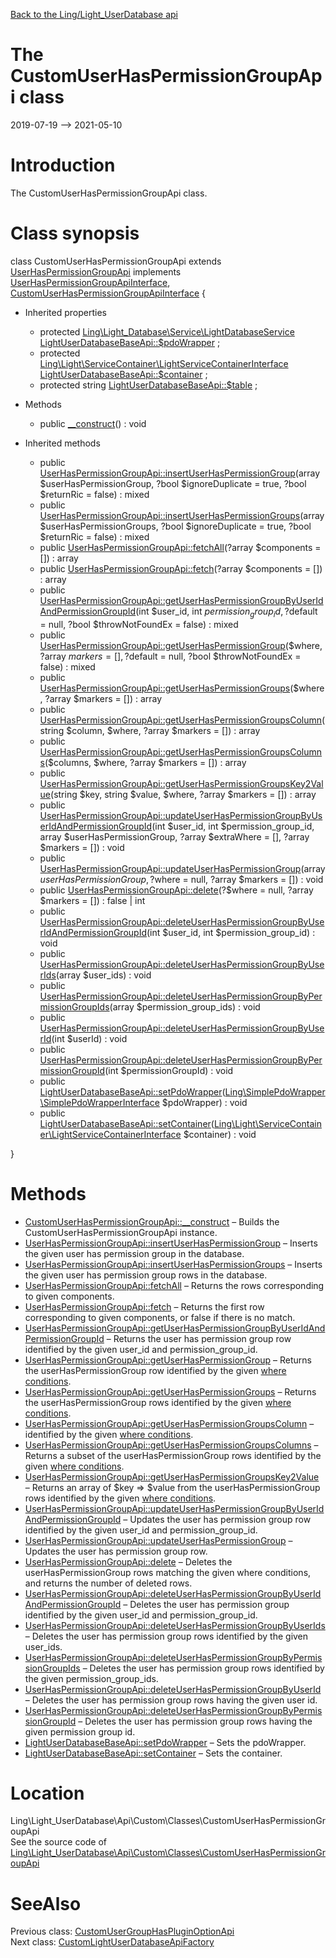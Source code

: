 [Back to the Ling/Light_UserDatabase api](https://github.com/lingtalfi/Light_UserDatabase/blob/master/doc/api/Ling/Light_UserDatabase.md)



The CustomUserHasPermissionGroupApi class
================
2019-07-19 --> 2021-05-10






Introduction
============

The CustomUserHasPermissionGroupApi class.



Class synopsis
==============


class <span class="pl-k">CustomUserHasPermissionGroupApi</span> extends [UserHasPermissionGroupApi](https://github.com/lingtalfi/Light_UserDatabase/blob/master/doc/api/Ling/Light_UserDatabase/Api/Generated/Classes/UserHasPermissionGroupApi.md) implements [UserHasPermissionGroupApiInterface](https://github.com/lingtalfi/Light_UserDatabase/blob/master/doc/api/Ling/Light_UserDatabase/Api/Generated/Interfaces/UserHasPermissionGroupApiInterface.md), [CustomUserHasPermissionGroupApiInterface](https://github.com/lingtalfi/Light_UserDatabase/blob/master/doc/api/Ling/Light_UserDatabase/Api/Custom/Interfaces/CustomUserHasPermissionGroupApiInterface.md) {

- Inherited properties
    - protected [Ling\Light_Database\Service\LightDatabaseService](https://github.com/lingtalfi/Light_Database/blob/master/doc/api/Ling/Light_Database/Service/LightDatabaseService.md) [LightUserDatabaseBaseApi::$pdoWrapper](#property-pdoWrapper) ;
    - protected [Ling\Light\ServiceContainer\LightServiceContainerInterface](https://github.com/lingtalfi/Light/blob/master/doc/api/Ling/Light/ServiceContainer/LightServiceContainerInterface.md) [LightUserDatabaseBaseApi::$container](#property-container) ;
    - protected string [LightUserDatabaseBaseApi::$table](#property-table) ;

- Methods
    - public [__construct](https://github.com/lingtalfi/Light_UserDatabase/blob/master/doc/api/Ling/Light_UserDatabase/Api/Custom/Classes/CustomUserHasPermissionGroupApi/__construct.md)() : void

- Inherited methods
    - public [UserHasPermissionGroupApi::insertUserHasPermissionGroup](https://github.com/lingtalfi/Light_UserDatabase/blob/master/doc/api/Ling/Light_UserDatabase/Api/Generated/Classes/UserHasPermissionGroupApi/insertUserHasPermissionGroup.md)(array $userHasPermissionGroup, ?bool $ignoreDuplicate = true, ?bool $returnRic = false) : mixed
    - public [UserHasPermissionGroupApi::insertUserHasPermissionGroups](https://github.com/lingtalfi/Light_UserDatabase/blob/master/doc/api/Ling/Light_UserDatabase/Api/Generated/Classes/UserHasPermissionGroupApi/insertUserHasPermissionGroups.md)(array $userHasPermissionGroups, ?bool $ignoreDuplicate = true, ?bool $returnRic = false) : mixed
    - public [UserHasPermissionGroupApi::fetchAll](https://github.com/lingtalfi/Light_UserDatabase/blob/master/doc/api/Ling/Light_UserDatabase/Api/Generated/Classes/UserHasPermissionGroupApi/fetchAll.md)(?array $components = []) : array
    - public [UserHasPermissionGroupApi::fetch](https://github.com/lingtalfi/Light_UserDatabase/blob/master/doc/api/Ling/Light_UserDatabase/Api/Generated/Classes/UserHasPermissionGroupApi/fetch.md)(?array $components = []) : array
    - public [UserHasPermissionGroupApi::getUserHasPermissionGroupByUserIdAndPermissionGroupId](https://github.com/lingtalfi/Light_UserDatabase/blob/master/doc/api/Ling/Light_UserDatabase/Api/Generated/Classes/UserHasPermissionGroupApi/getUserHasPermissionGroupByUserIdAndPermissionGroupId.md)(int $user_id, int $permission_group_id, ?$default = null, ?bool $throwNotFoundEx = false) : mixed
    - public [UserHasPermissionGroupApi::getUserHasPermissionGroup](https://github.com/lingtalfi/Light_UserDatabase/blob/master/doc/api/Ling/Light_UserDatabase/Api/Generated/Classes/UserHasPermissionGroupApi/getUserHasPermissionGroup.md)($where, ?array $markers = [], ?$default = null, ?bool $throwNotFoundEx = false) : mixed
    - public [UserHasPermissionGroupApi::getUserHasPermissionGroups](https://github.com/lingtalfi/Light_UserDatabase/blob/master/doc/api/Ling/Light_UserDatabase/Api/Generated/Classes/UserHasPermissionGroupApi/getUserHasPermissionGroups.md)($where, ?array $markers = []) : array
    - public [UserHasPermissionGroupApi::getUserHasPermissionGroupsColumn](https://github.com/lingtalfi/Light_UserDatabase/blob/master/doc/api/Ling/Light_UserDatabase/Api/Generated/Classes/UserHasPermissionGroupApi/getUserHasPermissionGroupsColumn.md)(string $column, $where, ?array $markers = []) : array
    - public [UserHasPermissionGroupApi::getUserHasPermissionGroupsColumns](https://github.com/lingtalfi/Light_UserDatabase/blob/master/doc/api/Ling/Light_UserDatabase/Api/Generated/Classes/UserHasPermissionGroupApi/getUserHasPermissionGroupsColumns.md)($columns, $where, ?array $markers = []) : array
    - public [UserHasPermissionGroupApi::getUserHasPermissionGroupsKey2Value](https://github.com/lingtalfi/Light_UserDatabase/blob/master/doc/api/Ling/Light_UserDatabase/Api/Generated/Classes/UserHasPermissionGroupApi/getUserHasPermissionGroupsKey2Value.md)(string $key, string $value, $where, ?array $markers = []) : array
    - public [UserHasPermissionGroupApi::updateUserHasPermissionGroupByUserIdAndPermissionGroupId](https://github.com/lingtalfi/Light_UserDatabase/blob/master/doc/api/Ling/Light_UserDatabase/Api/Generated/Classes/UserHasPermissionGroupApi/updateUserHasPermissionGroupByUserIdAndPermissionGroupId.md)(int $user_id, int $permission_group_id, array $userHasPermissionGroup, ?array $extraWhere = [], ?array $markers = []) : void
    - public [UserHasPermissionGroupApi::updateUserHasPermissionGroup](https://github.com/lingtalfi/Light_UserDatabase/blob/master/doc/api/Ling/Light_UserDatabase/Api/Generated/Classes/UserHasPermissionGroupApi/updateUserHasPermissionGroup.md)(array $userHasPermissionGroup, ?$where = null, ?array $markers = []) : void
    - public [UserHasPermissionGroupApi::delete](https://github.com/lingtalfi/Light_UserDatabase/blob/master/doc/api/Ling/Light_UserDatabase/Api/Generated/Classes/UserHasPermissionGroupApi/delete.md)(?$where = null, ?array $markers = []) : false | int
    - public [UserHasPermissionGroupApi::deleteUserHasPermissionGroupByUserIdAndPermissionGroupId](https://github.com/lingtalfi/Light_UserDatabase/blob/master/doc/api/Ling/Light_UserDatabase/Api/Generated/Classes/UserHasPermissionGroupApi/deleteUserHasPermissionGroupByUserIdAndPermissionGroupId.md)(int $user_id, int $permission_group_id) : void
    - public [UserHasPermissionGroupApi::deleteUserHasPermissionGroupByUserIds](https://github.com/lingtalfi/Light_UserDatabase/blob/master/doc/api/Ling/Light_UserDatabase/Api/Generated/Classes/UserHasPermissionGroupApi/deleteUserHasPermissionGroupByUserIds.md)(array $user_ids) : void
    - public [UserHasPermissionGroupApi::deleteUserHasPermissionGroupByPermissionGroupIds](https://github.com/lingtalfi/Light_UserDatabase/blob/master/doc/api/Ling/Light_UserDatabase/Api/Generated/Classes/UserHasPermissionGroupApi/deleteUserHasPermissionGroupByPermissionGroupIds.md)(array $permission_group_ids) : void
    - public [UserHasPermissionGroupApi::deleteUserHasPermissionGroupByUserId](https://github.com/lingtalfi/Light_UserDatabase/blob/master/doc/api/Ling/Light_UserDatabase/Api/Generated/Classes/UserHasPermissionGroupApi/deleteUserHasPermissionGroupByUserId.md)(int $userId) : void
    - public [UserHasPermissionGroupApi::deleteUserHasPermissionGroupByPermissionGroupId](https://github.com/lingtalfi/Light_UserDatabase/blob/master/doc/api/Ling/Light_UserDatabase/Api/Generated/Classes/UserHasPermissionGroupApi/deleteUserHasPermissionGroupByPermissionGroupId.md)(int $permissionGroupId) : void
    - public [LightUserDatabaseBaseApi::setPdoWrapper](https://github.com/lingtalfi/Light_UserDatabase/blob/master/doc/api/Ling/Light_UserDatabase/Api/Generated/Classes/LightUserDatabaseBaseApi/setPdoWrapper.md)([Ling\SimplePdoWrapper\SimplePdoWrapperInterface](https://github.com/lingtalfi/SimplePdoWrapper/blob/master/doc/api/Ling/SimplePdoWrapper/SimplePdoWrapperInterface.md) $pdoWrapper) : void
    - public [LightUserDatabaseBaseApi::setContainer](https://github.com/lingtalfi/Light_UserDatabase/blob/master/doc/api/Ling/Light_UserDatabase/Api/Generated/Classes/LightUserDatabaseBaseApi/setContainer.md)([Ling\Light\ServiceContainer\LightServiceContainerInterface](https://github.com/lingtalfi/Light/blob/master/doc/api/Ling/Light/ServiceContainer/LightServiceContainerInterface.md) $container) : void

}






Methods
==============

- [CustomUserHasPermissionGroupApi::__construct](https://github.com/lingtalfi/Light_UserDatabase/blob/master/doc/api/Ling/Light_UserDatabase/Api/Custom/Classes/CustomUserHasPermissionGroupApi/__construct.md) &ndash; Builds the CustomUserHasPermissionGroupApi instance.
- [UserHasPermissionGroupApi::insertUserHasPermissionGroup](https://github.com/lingtalfi/Light_UserDatabase/blob/master/doc/api/Ling/Light_UserDatabase/Api/Generated/Classes/UserHasPermissionGroupApi/insertUserHasPermissionGroup.md) &ndash; Inserts the given user has permission group in the database.
- [UserHasPermissionGroupApi::insertUserHasPermissionGroups](https://github.com/lingtalfi/Light_UserDatabase/blob/master/doc/api/Ling/Light_UserDatabase/Api/Generated/Classes/UserHasPermissionGroupApi/insertUserHasPermissionGroups.md) &ndash; Inserts the given user has permission group rows in the database.
- [UserHasPermissionGroupApi::fetchAll](https://github.com/lingtalfi/Light_UserDatabase/blob/master/doc/api/Ling/Light_UserDatabase/Api/Generated/Classes/UserHasPermissionGroupApi/fetchAll.md) &ndash; Returns the rows corresponding to given components.
- [UserHasPermissionGroupApi::fetch](https://github.com/lingtalfi/Light_UserDatabase/blob/master/doc/api/Ling/Light_UserDatabase/Api/Generated/Classes/UserHasPermissionGroupApi/fetch.md) &ndash; Returns the first row corresponding to given components, or false if there is no match.
- [UserHasPermissionGroupApi::getUserHasPermissionGroupByUserIdAndPermissionGroupId](https://github.com/lingtalfi/Light_UserDatabase/blob/master/doc/api/Ling/Light_UserDatabase/Api/Generated/Classes/UserHasPermissionGroupApi/getUserHasPermissionGroupByUserIdAndPermissionGroupId.md) &ndash; Returns the user has permission group row identified by the given user_id and permission_group_id.
- [UserHasPermissionGroupApi::getUserHasPermissionGroup](https://github.com/lingtalfi/Light_UserDatabase/blob/master/doc/api/Ling/Light_UserDatabase/Api/Generated/Classes/UserHasPermissionGroupApi/getUserHasPermissionGroup.md) &ndash; Returns the userHasPermissionGroup row identified by the given [where conditions](https://github.com/lingtalfi/SimplePdoWrapper#the-where-conditions).
- [UserHasPermissionGroupApi::getUserHasPermissionGroups](https://github.com/lingtalfi/Light_UserDatabase/blob/master/doc/api/Ling/Light_UserDatabase/Api/Generated/Classes/UserHasPermissionGroupApi/getUserHasPermissionGroups.md) &ndash; Returns the userHasPermissionGroup rows identified by the given [where conditions](https://github.com/lingtalfi/SimplePdoWrapper#the-where-conditions).
- [UserHasPermissionGroupApi::getUserHasPermissionGroupsColumn](https://github.com/lingtalfi/Light_UserDatabase/blob/master/doc/api/Ling/Light_UserDatabase/Api/Generated/Classes/UserHasPermissionGroupApi/getUserHasPermissionGroupsColumn.md) &ndash; identified by the given [where conditions](https://github.com/lingtalfi/SimplePdoWrapper#the-where-conditions).
- [UserHasPermissionGroupApi::getUserHasPermissionGroupsColumns](https://github.com/lingtalfi/Light_UserDatabase/blob/master/doc/api/Ling/Light_UserDatabase/Api/Generated/Classes/UserHasPermissionGroupApi/getUserHasPermissionGroupsColumns.md) &ndash; Returns a subset of the userHasPermissionGroup rows identified by the given [where conditions](https://github.com/lingtalfi/SimplePdoWrapper#the-where-conditions).
- [UserHasPermissionGroupApi::getUserHasPermissionGroupsKey2Value](https://github.com/lingtalfi/Light_UserDatabase/blob/master/doc/api/Ling/Light_UserDatabase/Api/Generated/Classes/UserHasPermissionGroupApi/getUserHasPermissionGroupsKey2Value.md) &ndash; Returns an array of $key => $value from the userHasPermissionGroup rows identified by the given [where conditions](https://github.com/lingtalfi/SimplePdoWrapper#the-where-conditions).
- [UserHasPermissionGroupApi::updateUserHasPermissionGroupByUserIdAndPermissionGroupId](https://github.com/lingtalfi/Light_UserDatabase/blob/master/doc/api/Ling/Light_UserDatabase/Api/Generated/Classes/UserHasPermissionGroupApi/updateUserHasPermissionGroupByUserIdAndPermissionGroupId.md) &ndash; Updates the user has permission group row identified by the given user_id and permission_group_id.
- [UserHasPermissionGroupApi::updateUserHasPermissionGroup](https://github.com/lingtalfi/Light_UserDatabase/blob/master/doc/api/Ling/Light_UserDatabase/Api/Generated/Classes/UserHasPermissionGroupApi/updateUserHasPermissionGroup.md) &ndash; Updates the user has permission group row.
- [UserHasPermissionGroupApi::delete](https://github.com/lingtalfi/Light_UserDatabase/blob/master/doc/api/Ling/Light_UserDatabase/Api/Generated/Classes/UserHasPermissionGroupApi/delete.md) &ndash; Deletes the userHasPermissionGroup rows matching the given where conditions, and returns the number of deleted rows.
- [UserHasPermissionGroupApi::deleteUserHasPermissionGroupByUserIdAndPermissionGroupId](https://github.com/lingtalfi/Light_UserDatabase/blob/master/doc/api/Ling/Light_UserDatabase/Api/Generated/Classes/UserHasPermissionGroupApi/deleteUserHasPermissionGroupByUserIdAndPermissionGroupId.md) &ndash; Deletes the user has permission group identified by the given user_id and permission_group_id.
- [UserHasPermissionGroupApi::deleteUserHasPermissionGroupByUserIds](https://github.com/lingtalfi/Light_UserDatabase/blob/master/doc/api/Ling/Light_UserDatabase/Api/Generated/Classes/UserHasPermissionGroupApi/deleteUserHasPermissionGroupByUserIds.md) &ndash; Deletes the user has permission group rows identified by the given user_ids.
- [UserHasPermissionGroupApi::deleteUserHasPermissionGroupByPermissionGroupIds](https://github.com/lingtalfi/Light_UserDatabase/blob/master/doc/api/Ling/Light_UserDatabase/Api/Generated/Classes/UserHasPermissionGroupApi/deleteUserHasPermissionGroupByPermissionGroupIds.md) &ndash; Deletes the user has permission group rows identified by the given permission_group_ids.
- [UserHasPermissionGroupApi::deleteUserHasPermissionGroupByUserId](https://github.com/lingtalfi/Light_UserDatabase/blob/master/doc/api/Ling/Light_UserDatabase/Api/Generated/Classes/UserHasPermissionGroupApi/deleteUserHasPermissionGroupByUserId.md) &ndash; Deletes the user has permission group rows having the given user id.
- [UserHasPermissionGroupApi::deleteUserHasPermissionGroupByPermissionGroupId](https://github.com/lingtalfi/Light_UserDatabase/blob/master/doc/api/Ling/Light_UserDatabase/Api/Generated/Classes/UserHasPermissionGroupApi/deleteUserHasPermissionGroupByPermissionGroupId.md) &ndash; Deletes the user has permission group rows having the given permission group id.
- [LightUserDatabaseBaseApi::setPdoWrapper](https://github.com/lingtalfi/Light_UserDatabase/blob/master/doc/api/Ling/Light_UserDatabase/Api/Generated/Classes/LightUserDatabaseBaseApi/setPdoWrapper.md) &ndash; Sets the pdoWrapper.
- [LightUserDatabaseBaseApi::setContainer](https://github.com/lingtalfi/Light_UserDatabase/blob/master/doc/api/Ling/Light_UserDatabase/Api/Generated/Classes/LightUserDatabaseBaseApi/setContainer.md) &ndash; Sets the container.





Location
=============
Ling\Light_UserDatabase\Api\Custom\Classes\CustomUserHasPermissionGroupApi<br>
See the source code of [Ling\Light_UserDatabase\Api\Custom\Classes\CustomUserHasPermissionGroupApi](https://github.com/lingtalfi/Light_UserDatabase/blob/master/Api/Custom/Classes/CustomUserHasPermissionGroupApi.php)



SeeAlso
==============
Previous class: [CustomUserGroupHasPluginOptionApi](https://github.com/lingtalfi/Light_UserDatabase/blob/master/doc/api/Ling/Light_UserDatabase/Api/Custom/Classes/CustomUserGroupHasPluginOptionApi.md)<br>Next class: [CustomLightUserDatabaseApiFactory](https://github.com/lingtalfi/Light_UserDatabase/blob/master/doc/api/Ling/Light_UserDatabase/Api/Custom/CustomLightUserDatabaseApiFactory.md)<br>
